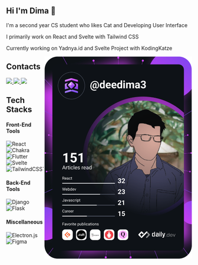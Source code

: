 ## Hi I'm Dima 👋
<div align="left">
<p>I'm a second year CS student who likes Cat and Developing User Interface</p>
<p>I primarily work on React and Svelte with Tailwind CSS</p>
<p>Currently working on Yadnya.id and Svelte Project with KodingKatze</p>
<a href="https://app.daily.dev/DailyDevTips"><img src="https://github.com/deedima3/deedima3/blob/main/devcard.svg" width="400" alt="Deedima's DevCard" align="right"/></a>
</div>

## Contacts
<a href="https://wa.link/1u6yzh">
	<img src="https://img.shields.io/badge/WhatsApp-25D366?style=for-the-badge&logo=whatsapp&logoColor=white"/>
<a>
<a href="https://www.linkedin.com/in/gede-sudimahendra-81a459201/">
	<img src="https://img.shields.io/badge/linkedin-%230077B5.svg?style=for-the-badge&logo=linkedin&logoColor=white"/>
<a>
<a href="https://www.instagram.com/deedima3/">
	<img src="https://img.shields.io/badge/@deedima3-%23E4405F.svg?style=for-the-badge&logo=Instagram&logoColor=white"/>
<a>



## Tech Stacks
#### Front-End Tools

![React](https://img.shields.io/badge/react-%2320232a.svg?style=for-the-badge&logo=react&logoColor=%2361DAFB)![Chakra](https://img.shields.io/badge/chakra-%234ED1C5.svg?style=for-the-badge&logo=chakraui&logoColor=white)![Flutter](https://img.shields.io/badge/Flutter-%2302569B.svg?style=for-the-badge&logo=Flutter&logoColor=white)![Svelte](https://img.shields.io/badge/svelte-%23f1413d.svg?style=for-the-badge&logo=svelte&logoColor=white)![TailwindCSS](https://img.shields.io/badge/tailwindcss-%2338B2AC.svg?style=for-the-badge&logo=tailwind-css&logoColor=white)`
#### Back-End Tools
![Django](https://img.shields.io/badge/django-%23092E20.svg?style=for-the-badge&logo=django&logoColor=white)![Flask](https://img.shields.io/badge/flask-%23000.svg?style=for-the-badge&logo=flask&logoColor=white)
#### Miscellaneous
![Electron.js](https://img.shields.io/badge/Electron-191970?style=for-the-badge&logo=Electron&logoColor=white)![Figma](https://img.shields.io/badge/figma-%23F24E1E.svg?style=for-the-badge&logo=figma&logoColor=white)
